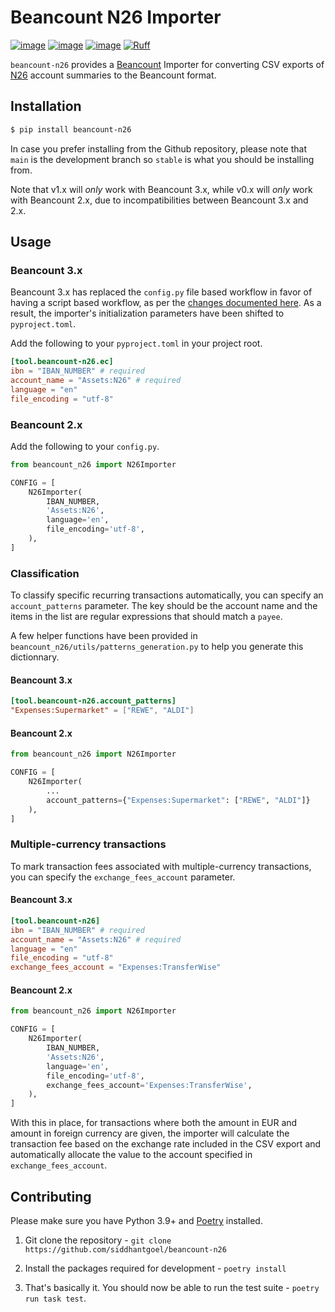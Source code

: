 # Beancount N26 Importer

[![image](https://github.com/siddhantgoel/beancount-n26/workflows/beancount-n26/badge.svg)](https://github.com/siddhantgoel/beancount-n26/workflows/beancount-n26/badge.svg)
[![image](https://img.shields.io/pypi/v/beancount-n26.svg)](https://pypi.python.org/pypi/beancount-n26)
[![image](https://img.shields.io/pypi/pyversions/beancount-n26.svg)](https://pypi.python.org/pypi/beancount-n26)
[![Ruff](https://img.shields.io/endpoint?url=https://raw.githubusercontent.com/astral-sh/ruff/main/assets/badge/v2.json)](https://github.com/astral-sh/ruff)

`beancount-n26` provides a [Beancount] Importer for converting CSV exports of
[N26] account summaries to the Beancount format.

## Installation

```sh
$ pip install beancount-n26
```

In case you prefer installing from the Github repository, please note that `main` is the
development branch so `stable` is what you should be installing from.

Note that v1.x will *only* work with Beancount 3.x, while v0.x will *only* work with
Beancount 2.x, due to incompatibilities between Beancount 3.x and 2.x.

## Usage

### Beancount 3.x

Beancount 3.x has replaced the `config.py` file based workflow in favor of having a
script based workflow, as per the [changes documented here]. As a result, the importer's
initialization parameters have been shifted to `pyproject.toml`.

Add the following to your `pyproject.toml` in your project root.

```toml
[tool.beancount-n26.ec]
ibn = "IBAN_NUMBER" # required
account_name = "Assets:N26" # required
language = "en"
file_encoding = "utf-8"
```

### Beancount 2.x

Add the following to your `config.py`.

```python
from beancount_n26 import N26Importer

CONFIG = [
    N26Importer(
        IBAN_NUMBER,
        'Assets:N26',
        language='en',
        file_encoding='utf-8',
    ),
]
```

### Classification

To classify specific recurring transactions automatically, you can specify an
`account_patterns` parameter. The key should be the account name and the items in the
list are regular expressions that should match a `payee`.

A few helper functions have been provided in
`beancount_n26/utils/patterns_generation.py` to help you generate this dictionnary.

#### Beancount 3.x

```toml
[tool.beancount-n26.account_patterns]
"Expenses:Supermarket" = ["REWE", "ALDI"]
```

#### Beancount 2.x

```python
from beancount_n26 import N26Importer

CONFIG = [
    N26Importer(
        ...
        account_patterns={"Expenses:Supermarket": ["REWE", "ALDI"]}
    ),
]
```

### Multiple-currency transactions

To mark transaction fees associated with multiple-currency transactions, you can
specify the `exchange_fees_account` parameter.

#### Beancount 3.x

```toml
[tool.beancount-n26]
ibn = "IBAN_NUMBER" # required
account_name = "Assets:N26" # required
language = "en"
file_encoding = "utf-8"
exchange_fees_account = "Expenses:TransferWise"
```

#### Beancount 2.x

```python
from beancount_n26 import N26Importer

CONFIG = [
    N26Importer(
        IBAN_NUMBER,
        'Assets:N26',
        language='en',
        file_encoding='utf-8',
        exchange_fees_account='Expenses:TransferWise',
    ),
]
```

With this in place, for transactions where both the amount in EUR and amount in foreign
currency are given, the importer will calculate the transaction fee based on the
exchange rate included in the CSV export and automatically allocate the value to the
account specified in `exchange_fees_account`.

## Contributing

Please make sure you have Python 3.9+ and [Poetry] installed.

1. Git clone the repository -
   `git clone https://github.com/siddhantgoel/beancount-n26`

2. Install the packages required for development -
   `poetry install`

3. That's basically it. You should now be able to run the test suite -
   `poetry run task test`.

[Beancount]: http://furius.ca/beancount/
[N26]: https://n26.com/
[Poetry]: https://python-poetry.org/
[changes documented here]: https://docs.google.com/document/d/1O42HgYQBQEna6YpobTqszSgTGnbRX7RdjmzR2xumfjs/edit#heading=h.hjzt0c6v8pfs
